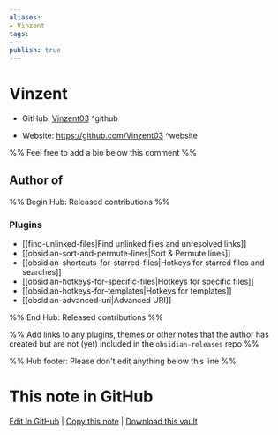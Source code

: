```yaml
---
aliases:
- Vinzent
tags:
- 
publish: true
---
```


# Vinzent

- GitHub: [Vinzent03](https://github.com/Vinzent03/) ^github
<!-- - Discord: `@` ^discord-->
- Website: <https://github.com/Vinzent03> ^website
<!-- - [[Publish sites|Publish site]]: <https://> ^publish-->

%% Feel free to add a bio below this comment %%


## Author of

%% Begin Hub: Released contributions %%
### Plugins
- [[find-unlinked-files|Find unlinked files and unresolved links]]
- [[obsidian-sort-and-permute-lines|Sort & Permute lines]]
- [[obsidian-shortcuts-for-starred-files|Hotkeys for starred files and searches]]
- [[obsidian-hotkeys-for-specific-files|Hotkeys for specific files]]
- [[obsidian-hotkeys-for-templates|Hotkeys for templates]]
- [[obsidian-advanced-uri|Advanced URI]]

%% End Hub: Released contributions %%

%% Add links to any plugins, themes or other notes that the author has created but are not (yet) included in the `obsidian-releases` repo %%

<!--
### Unlisted plugins
-->

<!--
### Others
-->

<!--
## Sponsor this author
-->

<!-- - [[GitHub sponsors]]: [Sponsor @Vinzent03 on GitHub Sponsors](https://github.com/sponsors/Vinzent03) ^github-sponsor-->
<!-- - [[Buy me a coffee]]: <https://> ^buy-me-a-coffee-->
<!-- - [[PayPal]]: <https://> ^paypal-->
<!-- - [[Patreon]]: <https://> ^patreon-->

<!--
## Follow this author
-->

<!-- - [[YouTube Channels|On YouTube]]: <https://> ^youtube-->
<!-- - Twitter: <https://> ^twitter-->
<!-- - ... -->

%% Hub footer: Please don't edit anything below this line %%

# This note in GitHub

<span class="git-footer">[Edit In GitHub](https://github.dev/obsidian-community/obsidian-hub/blob/main/01%20-%20Community/People/Vinzent03.md "git-hub-edit-note") | [Copy this note](https://raw.githubusercontent.com/obsidian-community/obsidian-hub/main/01%20-%20Community/People/Vinzent03.md "git-hub-copy-note") | [Download this vault](https://github.com/obsidian-community/obsidian-hub/archive/refs/heads/main.zip "git-hub-download-vault") </span>
